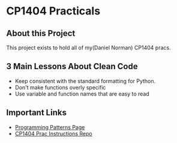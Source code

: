 # CP1404 Practicals

## About this Project

This project exists to hold all of my(Daniel Norman) CP1404 pracs.

## 3 Main Lessons About Clean Code

- Keep consistent with the standard formatting for Python.
- Don't make functions overly specific
- Use variable and function names that are easy to read

## Important Links
* [Programming Patterns Page](https://github.com/CP1404/Starter/wiki/Programming-Patterns)
* [CP1404 Prac Instructions Repo](https://github.com/CP1404/Practicals/tree/master)